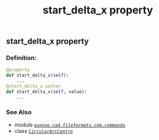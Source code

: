 ﻿---
title: start_delta_x property
second_title: Aspose.CAD for Python via .NET API References
description: 
type: docs
weight: 120
url: /python-net/aspose.cad.fileformats.cgm.commands/circulararccentre/start_delta_x/
is_root: false
---

## start_delta_x property

### Definition:
```python
@property
def start_delta_x(self):
    ...
@start_delta_x.setter
def start_delta_x(self, value):
    ...
```

### See Also
* module [`aspose.cad.fileformats.cgm.commands`](../../)
* class [`CircularArcCentre`](/cad/python-net/aspose.cad.fileformats.cgm.commands/circulararccentre)
